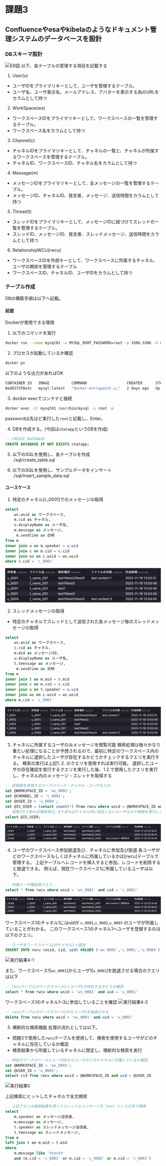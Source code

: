 # 課題3
## Confluenceやesaやkibelaのようなドキュメント管理システムのデータベースを設計

### DBスキーマ設計
![ER図](./ER/er3.png)
以下、各テーブルの管理する項目を記載する
1. User(u)
  + ユーザIDをプライマリキーとして、ユーザを管理するテーブル。
  + ユーザ名、ユーザ表示名、メールアドレス、アバターを表示する為のURLをカラムとして持つ
2. WorkSpace(ws)
  + ワークスペースIDをプライマリキーとして、ワークスペースの一覧を管理するテーブル。
  + ワークスペース名をカラムとして持つ
3. Channel(c)
  + チャネルIDをプライマリキーとして、チャネルの一覧と、チャネルが所属するワークスペースを管理するテーブル。
  + チャネルID、ワークスペースID、チャネル名をカラムとして持つ
4. Message(m)
  + メッセージIDをプライマリキーとして、全メッセージの一覧を管理するテーブル。
  + メッセージID、チャネルID、発言者、メッセージ、送信時間をカラムとして持つ
5. Thread(t)
  + スレッドIDをプライマリキーとして、メッセージIDに紐づけてスレッドの一覧を管理するテーブル。
  + スレッドID、メッセージID、発言者、スレッドメッセージ、送信時間をカラムとして持つ
6. RelationshipWCU(rwcu)
  + ワークスペースIDを外部キーとして、ワークスペースに所属するチャネル、ユーザの関係を管理するテーブル
  + ワークスペースID、チャネルID、ユーザIDをカラムとして持つ


### テーブル作成
DBの構築手順は以下へ記載。

#### 前提
Dockerが使用できる環境

1. 以下のコマンドを実行
```bash
docker run --name mysql01 -e MYSQL_ROOT_PASSWORD=root -p 3306:3306 -d mysql:latest
```
2. プロセスが起動しているか確認
```bash
docker ps
```
以下のような出力があればOK
```bash
CONTAINER ID   IMAGE          COMMAND                  CREATED      STATUS         PORTS                               NAMES
0ed8373f8e3c   mysql:latest   "docker-entrypoint.s…"   2 days ago   Up 3 seconds   0.0.0.0:3306->3306/tcp, 33060/tcp   mysql01
```

3. docker execでコンテナと接続

```bash
docker exec -it mysql01 /usr/bin/mysql -u root -p
```

passwordは先ほど実行した`root`と記載し、Enter。

4. DBを作成する。(今回は`chatapp`というDBを作成)
```sql
-- CREATE DATABASE
CREATE DATABASE IF NOT EXISTS chatapp;
```

5. 以下のSQLを使用し、各テーブルを作成  
./sql/create_table.sql

6. 以下のSQLを使用し、サンプルデータをインサート  
./sql/insert_sample_data.sql

#### ユースケース
1. 特定のチャネル[c_0001]でのメッセージの取得
   
```sql
select 
	ws.wsid as ワークスペース,
	m.cid as チャネル,
	u.displayName as ユーザ名,
	m.message as メッセージ,
	 m.sendtime as 日時
from m
inner join u on m.speaker = u.uid
inner join c on m.cid = c.cid
inner join ws on c.wsid = ws.wsid
where c.cid = 'c_0001'
```
![実行結果1](./img/usecase1.png)

2. スレッドメッセージの取得
  + 特定のチャネルでスレッドとして送信された各メッセージ毎のスレッドメッセージの取得
```sql
select 
	ws.wsid as ワークスペース,
	c.cid as チャネル,
	m.mid as メッセージID,
	u.displayName as ユーザ名,
	t.tmessage as メッセージ,
	 m.sendtime as 日時
from m 
inner join t on	m.mid = t.mid
inner join c on m.cid = c.cid
inner join u on t.speaker = u.uid
inner join ws on c.wsid = ws.wsid
where m.cid = 'c_0001'
```
![実行結果2](./img/usecase2.png)

3. チャネルに所属するユーザのみメッセージを閲覧可能
検索処理は後々かなり重たい処理になることが予想されるので、最初に特定のワークスペース内のチャネルに選択したユーザが存在するかどうかチェックするクエリを実行する。
検索の実行は上記1. 2. のクエリを使用すれば実行可能。
選択したユーザの存在確認を実行するクエリを実行した後、1.2.で使用したクエリを実行し、チャネル内のメッセージ・スレッドを取得する
```sql
-- 各検索を実施するワークスペース・チャネル・ユーザを入力
set @WORKSPACE_ID = 'ws_0001';
set @CHANNEL_ID = 'c_0001';
set @USER_ID = 'u_0004';
set @IS_USER = (select count(*) from rwcu where wsid = @WORKSPACE_ID and cid = @CHANNEL_ID and uid = @USER_ID);
-- 結果が1であれば検索実行。0であればチャネル内に存在しないユーザなので検索を実行しない。
select @IS_USER;
```
![実行結果3](./img/usecase3.png)

4. ユーザのワークスペース参加脱退及び、チャネルに参加及び脱退
各ユーザがどのワークスペースもしくはチャネルに所属しているかは[rwcu]テーブルで管理する。
上記テーブルへレコードを挿入すると参加、レコードを削除すると脱退できる。
例えば、現在ワークスペース1に所属しているユーザは以下。
```sql
-- 所属ユーザ確認用クエリ
select * from rwcu where wsid = 'ws_0001' and cid = 'c_0001'
```
![実行結果4](./img/usecase4.png)

ワークスペース1のチャネル1にはuidが `u_0001`,`u_0002`,`u_0003` のユーザが所属していることがわかる。
このワークスペース1のチャネル1へユーザを登録するのは以下のクエリ。

```sql
-- ユーザをワークスペース1のチャネル1へ追加
INSERT INTO rwcu (wsid, cid, uid) VALUES ('ws_0001','c_0001','u_0004')
```
![実行結果4-1](./img/usecase4-1.png)


また、ワークスペース1[`ws_0001`]からユーザ1[`u_0001`]を脱退させる場合のクエリは以下
```sql
-- rwcuテーブルのワークスペース1にユーザ1が存在するかどうか確認
select * from rwcu where wsid = 'ws_0001' and uid = 'u_0001'
```
ワークスペース1のチャネル1~3に参加していることを確認
![実行結果4-2](./img/usecase4-2.png)

```sql
-- rwcuテーブルのワークスペース1からユーザ1を脱退させる
delete from rwcu where wsid = 'ws_0001' and uid = 'u_0001'
```

5. 横断的な検索機能
処理の流れとしては以下。
- 問題3で使用した`rwcu`テーブルを使用して、検索を使用するユーザがどのチャネルに存在しているか確認
- 検索結果から所属しているチャネルに限定し、横断的な検索を実行
```sql
-- 特定のワークスペースとユーザIDからユーザがどのチャネルに所属しているか確認
set @WORKSPACE_ID = 'ws_0001';
set @USER_ID = 'u_0001';
select cid from rwcu where wsid = @WORKSPACE_ID and uid = @USER_ID
```
![実行結果5](./img/usecase5.png)

上記検索にヒットしたチャネルで全文検索

```sql
-- 上記クエリの検索結果を使ってスレッドとメッセージを`test`という文言で検索
select 
	m.speaker as メッセージ送信者,
	m.message as メッセージ,
	t.speaker as スレッドメッセージ送信者,
	t.tmessage as スレッドメッセージ,
from m 
left join t on m.mid = t.mid
where 
	m.message like '%test%' 
	and (m.cid = 'c_0001' or m.cid = 'c_0002' or m.cid = 'c_0003')
```
